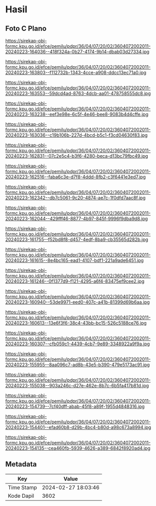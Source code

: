 # Hasil

## Foto C Plano

https://sirekap-obj-formc.kpu.go.id/efce/pemilu/pdpr/36/04/07/20/02/3604072002011-20240223-164036--418f324a-0b27-4174-9b14-dbab03d27334.jpg

https://sirekap-obj-formc.kpu.go.id/efce/pemilu/pdpr/36/04/07/20/02/3604072002011-20240223-163803--f112732b-1343-4cce-a908-ddcc13ec71a0.jpg

https://sirekap-obj-formc.kpu.go.id/efce/pemilu/pdpr/36/04/07/20/02/3604072002011-20240223-163553--59dcd4ad-8763-4dcb-aa01-478758555dc8.jpg

https://sirekap-obj-formc.kpu.go.id/efce/pemilu/pdpr/36/04/07/20/02/3604072002011-20240223-163238--eef3e98e-6c5f-4e46-bee8-9083b4d4cffe.jpg

https://sirekap-obj-formc.kpu.go.id/efce/pemilu/pdpr/36/04/07/20/02/3604072002011-20240223-163036--c19b106b-227d-4bcd-b5c1-f3cd04630f83.jpg

https://sirekap-obj-formc.kpu.go.id/efce/pemilu/pdpr/36/04/07/20/02/3604072002011-20240223-162831--07c2e5c4-b3f6-4280-beca-d13bc79fbc49.jpg

https://sirekap-obj-formc.kpu.go.id/efce/pemilu/pdpr/36/04/07/20/02/3604072002011-20240223-162516--faba6c3e-d7f8-4ddd-8fb2-c3f6441e3ed7.jpg

https://sirekap-obj-formc.kpu.go.id/efce/pemilu/pdpr/36/04/07/20/02/3604072002011-20240223-162342--db7c5061-9c20-4874-ae7c-1f0dfd7aac8f.jpg

https://sirekap-obj-formc.kpu.go.id/efce/pemilu/pdpr/36/04/07/20/02/3604072002011-20240223-162044--429fff46-8877-4b97-845f-9996f9dba9d8.jpg

https://sirekap-obj-formc.kpu.go.id/efce/pemilu/pdpr/36/04/07/20/02/3604072002011-20240223-161755--f52bd8f8-d457-4edf-8ba9-cb35565d282b.jpg

https://sirekap-obj-formc.kpu.go.id/efce/pemilu/pdpr/36/04/07/20/02/3604072002011-20240223-161615--8e4bc165-ead1-4107-bdf1-221a9ade6451.jpg

https://sirekap-obj-formc.kpu.go.id/efce/pemilu/pdpr/36/04/07/20/02/3604072002011-20240223-161246--0f1377d9-f121-4295-a6f4-83475ef9cee2.jpg

https://sirekap-obj-formc.kpu.go.id/efce/pemilu/pdpr/36/04/07/20/02/3604072002011-20240223-160940--53de9971-eed0-407c-a41b-81399d69b6aa.jpg

https://sirekap-obj-formc.kpu.go.id/efce/pemilu/pdpr/36/04/07/20/02/3604072002011-20240223-160613--13e6f3f6-38c4-43bb-bc15-526c5188ce76.jpg

https://sirekap-obj-formc.kpu.go.id/efce/pemilu/pdpr/36/04/07/20/02/3604072002011-20240223-160307--cfb059c1-4439-4cb7-9e89-3348922a9f9a.jpg

https://sirekap-obj-formc.kpu.go.id/efce/pemilu/pdpr/36/04/07/20/02/3604072002011-20240223-155955--8aa096c7-ad8b-43e5-b390-479e5173ac91.jpg

https://sirekap-obj-formc.kpu.go.id/efce/pemilu/pdpr/36/04/07/20/02/3604072002011-20240223-155038--903a246c-d27e-462e-8b7c-6b5fa417b81d.jpg

https://sirekap-obj-formc.kpu.go.id/efce/pemilu/pdpr/36/04/07/20/02/3604072002011-20240223-154739--7cf40dff-abab-45f8-a89f-1955d4848316.jpg

https://sirekap-obj-formc.kpu.go.id/efce/pemilu/pdpr/36/04/07/20/02/3604072002011-20240223-154401--efad60b8-d29b-4bc4-b80d-a98c673a8994.jpg

https://sirekap-obj-formc.kpu.go.id/efce/pemilu/pdpr/36/04/07/20/02/3604072002011-20240223-154135--cea460fb-5939-4626-a389-6842f8920ad4.jpg


## Metadata

| Key        | Value               |
| ---------- | ------------------- |
| Time Stamp | 2024-02-27 18:03:46 |
| Kode Dapil | 3602                |



